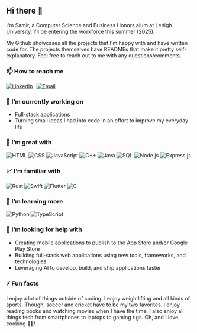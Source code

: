 ## Hi there 👋

I'm Samir, a Computer Science and Business Honors alum at Lehigh University. I'll be entering the workforce this summer (2025). 

My Github showcases all the projects that I'm happy with and have written code for. The projects themselves have READMEs that make it pretty self-explanatory. Feel free to reach out to me with any questions/comments.

### 📫 How to reach me

<div style="display: flex; gap: 10px; align-items: center;">
  <a href="https://www.linkedin.com/in/samir-hassan1/">
    <img src="https://img.shields.io/badge/LinkedIn-%230077B5.svg?style=for-the-badge&logo=linkedin&logoColor=white" alt="LinkedIn"/>
  </a>
  <a href="mailto:samir.hassan@alum.lehigh.edu">
    <img src="https://img.shields.io/badge/Email-D14836?style=for-the-badge&logo=gmail&logoColor=white" alt="Email"/>
  </a>
</div>

### 📝 I’m currently working on

- Full-stack applications
- Turning small ideas I had into code in an effort to improve my everyday life

### 🌳 I’m great with

<div display="flex">
    <img src="https://img.shields.io/badge/HTML5-%23E34F26.svg?style=for-the-badge&logo=html5&logoColor=white" alt="HTML"/>
    <img src="https://img.shields.io/badge/css3-%231572B6.svg?style=for-the-badge&logo=css3&logoColor=white" alt="CSS"/>
    <img src="https://img.shields.io/badge/JavaScript-%23F7DF1E.svg?style=for-the-badge&logo=javascript&logoColor=black" alt="JavaScript"/>
    <img src="https://img.shields.io/badge/C++-%2300599C.svg?style=for-the-badge&logo=c%2B%2B&logoColor=white" alt="C++"/>
    <img src="https://img.shields.io/badge/Java-%23ED8B00.svg?style=for-the-badge&logo=java&logoColor=white" alt="Java"/>
    <img src="https://img.shields.io/badge/SQL-%23316192.svg?style=for-the-badge&logo=sql&logoColor=white" alt="SQL"/>
    <img src="https://img.shields.io/badge/Node.js-%23339933.svg?style=for-the-badge&logo=node.js&logoColor=white" alt="Node.js"/>
    <img src="https://img.shields.io/badge/Express.js-%23404d59.svg?style=for-the-badge" 
alt="Express.js"/>
</div>

### 📈 I’m familiar with

<div display="flex">
    <img src="https://img.shields.io/badge/Rust-%23000000.svg?style=for-the-badge&logo=rust&logoColor=white" 
alt="Rust"/>
    <img src="https://img.shields.io/badge/Swift-%23FA7343.svg?style=for-the-badge&logo=swift&logoColor=white"
alt="Swift"/>
    <img src="https://img.shields.io/badge/Flutter-%2302569B.svg?style=for-the-badge&logo=flutter&logoColor=white" 
alt="Flutter"/>
    <img src="https://img.shields.io/badge/C-%2300599C.svg?style=for-the-badge&logo=c&logoColor=white" 
alt="C"/>
</div>

### 🌱 I’m learning more

<div display="flex">
<img src="https://img.shields.io/badge/Python-%233776AB.svg?style=for-the-badge&logo=python&logoColor=white" 
alt="Python"/>
<img src="https://img.shields.io/badge/TypeScript-%23007ACC.svg?style=for-the-badge&logo=typescript&logoColor=white" 
alt="TypeScript"/>
</div>

### 🤔 I’m looking for help with

- Creating mobile applications to publish to the App Store and/or Google Play Store
- Building full-stack web applications using new tools, frameworks, and technologies
- Leveraging AI to develop, build, and ship applications faster

### ⚡ Fun facts

I enjoy a lot of things outside of coding. I enjoy weightlifting and all kinds of sports. Though, soccer and cricket have to be my two favorites. I enjoy reading books and watching movies when I have the time. I also enjoy all things tech from smartphones to laptops to gaming rigs. Oh, and I love cooking 🧑‍🍳!
